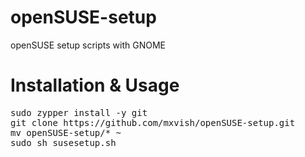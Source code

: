 # openSUSE-setup
openSUSE setup scripts with GNOME

# Installation & Usage
<pre>
sudo zypper install -y git
git clone https://github.com/mxvish/openSUSE-setup.git
mv openSUSE-setup/* ~
sudo sh susesetup.sh
</pre>
